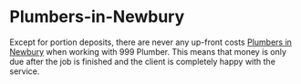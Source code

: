 # Plumbers-in-Newbury
Except for portion deposits, there are  never any up-front costs [Plumbers in Newbury](https://999plumber.co.uk/) when working with 999 Plumber. This means that money is only due after the job is finished and the client is completely happy with the service.
